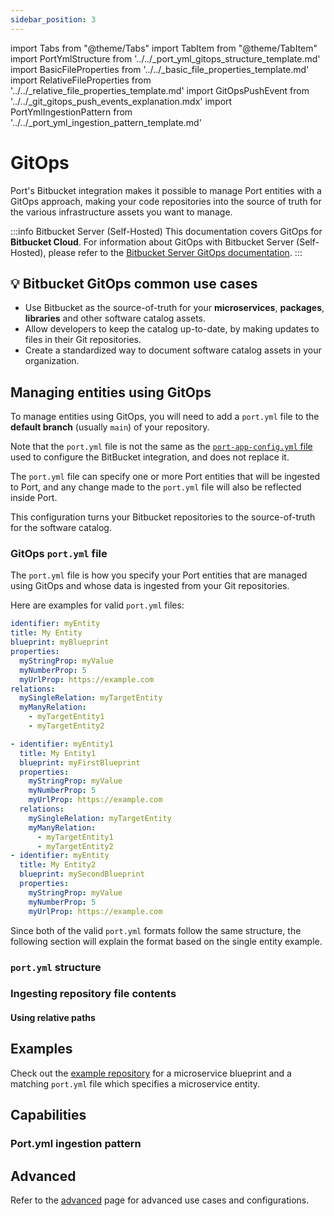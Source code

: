 ```yaml
---
sidebar_position: 3
---
```


import Tabs from "@theme/Tabs"
import TabItem from "@theme/TabItem"
import PortYmlStructure from '../../\_port_yml_gitops_structure_template.md'
import BasicFileProperties from '../../\_basic_file_properties_template.md'
import RelativeFileProperties from '../../\_relative_file_properties_template.md'
import GitOpsPushEvent from '../../\_git_gitops_push_events_explanation.mdx'
import PortYmlIngestionPattern from '../../\_port_yml_ingestion_pattern_template.md'

# GitOps

Port's Bitbucket integration makes it possible to manage Port entities with a GitOps approach, making your code repositories into the source of truth for the various infrastructure assets you want to manage.

:::info Bitbucket Server (Self-Hosted)
This documentation covers GitOps for **Bitbucket Cloud**. 
For information about GitOps with Bitbucket Server (Self-Hosted), please refer to the [Bitbucket Server GitOps documentation](/build-your-software-catalog/custom-integration/webhook/examples/bitbucket-server/gitops.md).
:::


## 💡 Bitbucket GitOps common use cases

- Use Bitbucket as the source-of-truth for your **microservices**, **packages**, **libraries** and other software catalog assets.
- Allow developers to keep the catalog up-to-date, by making updates to files in their Git repositories.
- Create a standardized way to document software catalog assets in your organization.

## Managing entities using GitOps

To manage entities using GitOps, you will need to add a `port.yml` file to the **default branch** (usually `main`) of your repository.

Note that the `port.yml` file is not the same as the [`port-app-config.yml` file](/build-your-software-catalog/sync-data-to-catalog/git/bitbucket/#port-app-configyml-file) used to configure the BitBucket integration, and does not replace it.

The `port.yml` file can specify one or more Port entities that will be ingested to Port, and any change made to the `port.yml` file will also be reflected inside Port.

This configuration turns your Bitbucket repositories to the source-of-truth for the software catalog.

<GitOpsPushEvent/>

### GitOps `port.yml` file

The `port.yml` file is how you specify your Port entities that are managed using GitOps and whose data is ingested from your Git repositories.

Here are examples for valid `port.yml` files:

<Tabs groupId="format">

<TabItem value="single" label="Single entity">

```yaml showLineNumbers
identifier: myEntity
title: My Entity
blueprint: myBlueprint
properties:
  myStringProp: myValue
  myNumberProp: 5
  myUrlProp: https://example.com
relations:
  mySingleRelation: myTargetEntity
  myManyRelation:
    - myTargetEntity1
    - myTargetEntity2
```

</TabItem>

<TabItem value="multiple" label="Multiple entities">

```yaml showLineNumbers
- identifier: myEntity1
  title: My Entity1
  blueprint: myFirstBlueprint
  properties:
    myStringProp: myValue
    myNumberProp: 5
    myUrlProp: https://example.com
  relations:
    mySingleRelation: myTargetEntity
    myManyRelation:
      - myTargetEntity1
      - myTargetEntity2
- identifier: myEntity
  title: My Entity2
  blueprint: mySecondBlueprint
  properties:
    myStringProp: myValue
    myNumberProp: 5
    myUrlProp: https://example.com
```

</TabItem>

</Tabs>

Since both of the valid `port.yml` formats follow the same structure, the following section will explain the format based on the single entity example.

### `port.yml` structure

<PortYmlStructure/>

### Ingesting repository file contents

<BasicFileProperties/>

#### Using relative paths

<RelativeFileProperties/>

## Examples

Check out the [example repository](https://github.com/port-labs/github-app-setup-example) for a microservice blueprint and a matching `port.yml` file which specifies a microservice entity.

## Capabilities

### Port.yml ingestion pattern

<PortYmlIngestionPattern provider="Bitbucket" />

## Advanced

Refer to the [advanced](../advanced.md) page for advanced use cases and configurations.
